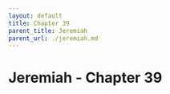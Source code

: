 ```yaml
---
layout: default
title: Chapter 39
parent_title: Jeremiah
parent_url: ./jeremiah.md
---
```


# Jeremiah - Chapter 39

